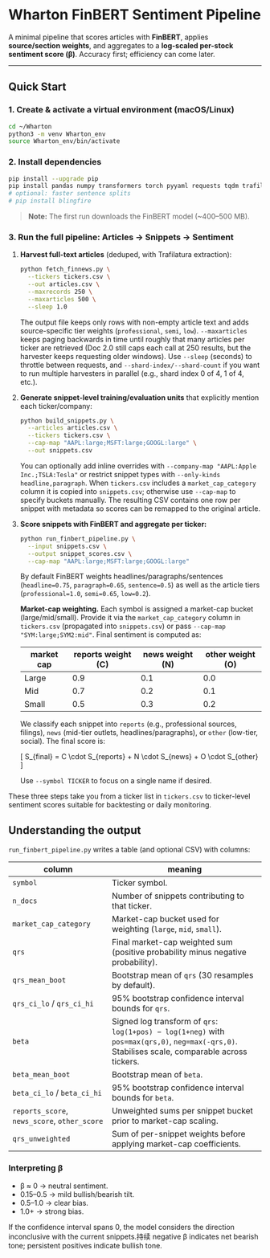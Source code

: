 # Wharton FinBERT Sentiment Pipeline

A minimal pipeline that scores articles with **FinBERT**, applies **source/section weights**, and aggregates to a **log-scaled per-stock sentiment score (β)**. Accuracy first; efficiency can come later.

---

## Quick Start

### 1. Create & activate a virtual environment (macOS/Linux)
```bash
cd ~/Wharton
python3 -m venv Wharton_env
source Wharton_env/bin/activate
```

### 2. Install dependencies
```bash
pip install --upgrade pip
pip install pandas numpy transformers torch pyyaml requests tqdm trafilatura
# optional: faster sentence splits
# pip install blingfire
```
> **Note:** The first run downloads the FinBERT model (~400–500 MB).

### 3. Run the full pipeline: Articles → Snippets → Sentiment

1. **Harvest full-text articles** (deduped, with Trafilatura extraction):
   ```bash
   python fetch_finnews.py \
     --tickers tickers.csv \
     --out articles.csv \
     --maxrecords 250 \
     --maxarticles 500 \
     --sleep 1.0
   ```
   The output file keeps only rows with non-empty article text and adds source-specific tier weights (`professional`, `semi`, `low`). `--maxarticles` keeps paging backwards in time until roughly that many articles per ticker are retrieved (Doc 2.0 still caps each call at 250 results, but the harvester keeps requesting older windows). Use `--sleep` (seconds) to throttle between requests, and `--shard-index/--shard-count` if you want to run multiple harvesters in parallel (e.g., shard index 0 of 4, 1 of 4, etc.).

2. **Generate snippet-level training/evaluation units** that explicitly mention each ticker/company:
   ```bash
   python build_snippets.py \
     --articles articles.csv \
     --tickers tickers.csv \
     --cap-map "AAPL:large;MSFT:large;GOOGL:large" \
     --out snippets.csv
   ```
   You can optionally add inline overrides with `--company-map "AAPL:Apple Inc.;TSLA:Tesla"` or restrict snippet types with `--only-kinds headline,paragraph`. When `tickers.csv` includes a `market_cap_category` column it is copied into `snippets.csv`; otherwise use `--cap-map` to specify buckets manually. The resulting CSV contains one row per snippet with metadata so scores can be remapped to the original article.

3. **Score snippets with FinBERT and aggregate per ticker:**
   ```bash
   python run_finbert_pipeline.py \
     --input snippets.csv \
     --output snippet_scores.csv \
     --cap-map "AAPL:large;MSFT:large;GOOGL:large"
   ```
   By default FinBERT weights headlines/paragraphs/sentences (`headline=0.75`, `paragraph=0.65`, `sentence=0.5`) as well as the article tiers (`professional=1.0`, `semi=0.65`, `low=0.2`).

   **Market-cap weighting.** Each symbol is assigned a market-cap bucket (large/mid/small). Provide it via the `market_cap_category` column in `tickers.csv` (propagated into `snippets.csv`) or pass `--cap-map "SYM:large;SYM2:mid"`. Final sentiment is computed as:

   | market cap | reports weight (C) | news weight (N) | other weight (O) |
   |------------|--------------------|-----------------|------------------|
   | Large      | 0.9                | 0.1             | 0.0              |
   | Mid        | 0.7                | 0.2             | 0.1              |
   | Small      | 0.5                | 0.3             | 0.2              |

   We classify each snippet into `reports` (e.g., professional sources, filings), `news` (mid-tier outlets, headlines/paragraphs), or `other` (low-tier, social). The final score is:

   \[ S_{final} = C \cdot S_{reports} + N \cdot S_{news} + O \cdot S_{other} \]

   Use `--symbol TICKER` to focus on a single name if desired.

These three steps take you from a ticker list in `tickers.csv` to ticker-level sentiment scores suitable for backtesting or daily monitoring.

## Understanding the output

`run_finbert_pipeline.py` writes a table (and optional CSV) with columns:

| column | meaning |
| --- | --- |
| `symbol` | Ticker symbol. |
| `n_docs` | Number of snippets contributing to that ticker. |
| `market_cap_category` | Market-cap bucket used for weighting (`large`, `mid`, `small`). |
| `qrs` | Final market-cap weighted sum (positive probability minus negative probability). |
| `qrs_mean_boot` | Bootstrap mean of `qrs` (30 resamples by default). |
| `qrs_ci_lo` / `qrs_ci_hi` | 95% bootstrap confidence interval bounds for `qrs`. |
| `beta` | Signed log transform of `qrs`: `log(1+pos) − log(1+neg)` with `pos=max(qrs,0)`, `neg=max(-qrs,0)`. Stabilises scale, comparable across tickers. |
| `beta_mean_boot` | Bootstrap mean of `beta`. |
| `beta_ci_lo` / `beta_ci_hi` | 95% bootstrap confidence interval bounds for `beta`. |
| `reports_score`, `news_score`, `other_score` | Unweighted sums per snippet bucket prior to market-cap scaling. |
| `qrs_unweighted` | Sum of per-snippet weights before applying market-cap coefficients. |

### Interpreting β

- β ≈ 0 → neutral sentiment.
- 0.15–0.5 → mild bullish/bearish tilt.
- 0.5–1.0 → clear bias.
- 1.0+ → strong bias.

If the confidence interval spans 0, the model considers the direction inconclusive with the current snippets.持续 negative β indicates net bearish tone; persistent positives indicate bullish tone.
